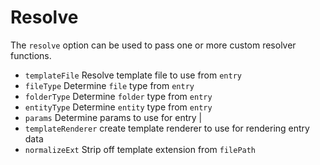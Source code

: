 # Resolve

The `resolve` option can be used to pass one or more custom resolver functions.

- `templateFile` Resolve template file to use from `entry`
- `fileType` Determine `file` type from `entry`
- `folderType` Determine `folder` type from `entry`
- `entityType` Determine `entity` type from `entry`
- `params` Determine params to use for entry |
- `templateRenderer` create template renderer to use for rendering entry data
- `normalizeExt` Strip off template extension from `filePath`
